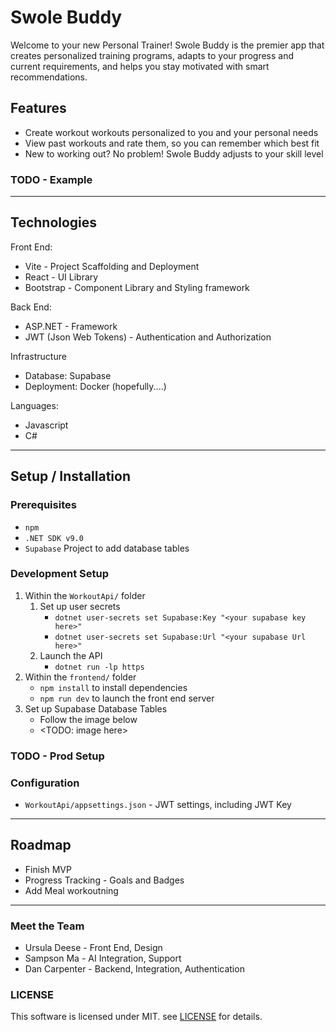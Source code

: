 # Swole Buddy

Welcome to your new Personal Trainer! 
Swole Buddy is the premier app that creates personalized training programs, 
adapts to your progress and current requirements, 
and helps you stay motivated with smart recommendations. 

## Features

- Create workout workouts personalized to you and your personal needs
- View past workouts and rate them, so you can remember which best fit
- New to working out? No problem! Swole Buddy adjusts to your skill level

### TODO - Example

--- 

## Technologies

Front End:
- Vite - Project Scaffolding and Deployment
- React - UI Library
- Bootstrap - Component Library and Styling framework

Back End:
- ASP.NET - Framework
- JWT (Json Web Tokens) - Authentication and Authorization

Infrastructure
- Database: Supabase
- Deployment: Docker (hopefully....)

Languages:
- Javascript
- C#

--- 

## Setup / Installation

### Prerequisites
- `npm`
- `.NET SDK v9.0`
- `Supabase` Project to add database tables
### Development Setup

1. Within the `WorkoutApi/` folder
    1. Set up user secrets
        - `dotnet user-secrets set Supabase:Key "<your supabase key here>"`
        - `dotnet user-secrets set Supabase:Url "<your supabase Url here>"`
    2. Launch the API
       - `dotnet run -lp https`
2. Within the `frontend/` folder
      - `npm install` to install dependencies
      - `npm run dev` to launch the front end server
3. Set up Supabase Database Tables
    - Follow the image below 
    - <TODO: image here>

### TODO - Prod Setup

### Configuration
- `WorkoutApi/appsettings.json` - JWT settings, including JWT Key

--- 

## Roadmap
- Finish MVP
- Progress Tracking - Goals and Badges
- Add Meal workoutning

---

### Meet the Team
- Ursula Deese - Front End, Design
- Sampson Ma - AI Integration, Support
- Dan Carpenter - Backend, Integration, Authentication

### LICENSE 
This software is licensed under MIT. see [LICENSE](./LICENSE) for details.